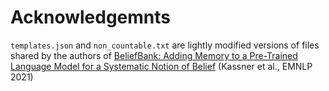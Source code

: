 # Acknowledgemnts
`templates.json` and `non_countable.txt` are lightly modified versions of files shared by the authors of [BeliefBank: Adding Memory to a Pre-Trained Language Model for a Systematic Notion of Belief](https://aclanthology.org/2021.emnlp-main.697) (Kassner et al., EMNLP 2021)